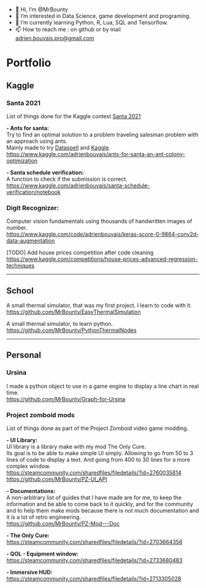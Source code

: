 - 👋 Hi, I’m @MrBounty
- 👀 I’m interested in Data Science, game development and programing.
- 🌱 I’m currently learning Python, R, Lua, SQL and Tensorflow.
- 📫 How to reach me : on github or by mail adrien.bouvais.pro@gmail.com

<!---
MrBounty/MrBounty is a ✨ special ✨ repository because its `README.md` (this file) appears on your GitHub profile.
You can click the Preview link to take a look at your changes.
--->


# Portfolio
## Kaggle
### Santa 2021 
List of things done for the Kaggle contest [Santa 2021](https://www.kaggle.com/c/santa-2021)

**- Ants for santa:**  
Try to find an optimal solution to a problem traveling salesman problem with an approach using ants.  
Mainly made to try [Dataspell](https://www.jetbrains.com/dataspell/) and [Kaggle](https://www.kaggle.com/).  
https://www.kaggle.com/adrienbouvais/ants-for-santa-an-ant-colony-optimization

**- Santa schedule verification:**  
A function to check if the submission is correct.  
https://www.kaggle.com/adrienbouvais/santa-schedule-verification/notebook

### Digit Recognizer:
Computer vision fundamentals using thousands of handwritten images of number.  
https://www.kaggle.com/code/adrienbouvais/keras-score-0-9864-conv2d-data-augmentation

[TODO] Add house prices competition after code cleaning  
https://www.kaggle.com/competitions/house-prices-advanced-regression-techniques

------

## School
A small thermal simulator, that was my first project. I learn to code with it.  
https://github.com/MrBounty/EasyThermalSimulation

A small thermal simulator, to learn python.  
https://github.com/MrBounty/PythonThermalNodes

------

## Personal
### Ursina
I made a python object to use in a game engine to display a line chart in real time.  
https://github.com/MrBounty/Graph-for-Ursina

### Project zomboid mods
List of things done as part of the Project Zomboid video game modding.

**- UI Library:**  
UI library is a library make with my mod The Only Cure.  
Its goal is to be able to make simple UI simply. Allowing to go from 50 to 3 lines of code to display a text. And going from 400 to 30 lines for a more complex window.  
https://steamcommunity.com/sharedfiles/filedetails/?id=2760035814  
https://github.com/MrBounty/PZ-UI_API

**- Documentations:**  
A non-arbitrary list of guides that I have made are for me, to keep the information and be able to come back to it quickly, and for the community and to help them make mods because there is not much documentation and it is a lot of retro engineering.  
https://github.com/MrBounty/PZ-Mod---Doc

**- The Only Cure:**  
https://steamcommunity.com/sharedfiles/filedetails/?id=2703664356

**- QOL - Equipment window:**  
https://steamcommunity.com/sharedfiles/filedetails/?id=2733680483

**- Immersive HUD:**  
https://steamcommunity.com/sharedfiles/filedetails/?id=2713305028
